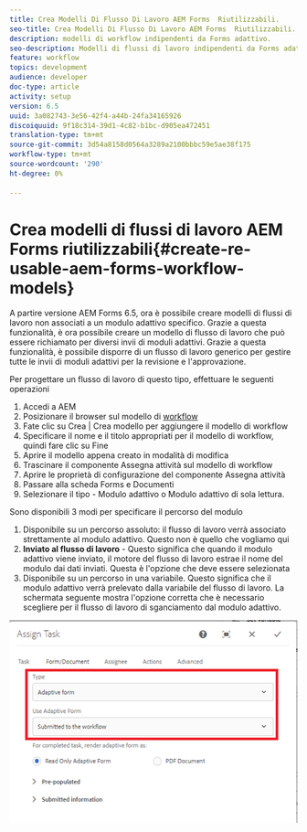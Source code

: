 ```yaml
---
title: Crea Modelli Di Flusso Di Lavoro AEM Forms  Riutilizzabili.
seo-title: Crea Modelli Di Flusso Di Lavoro AEM Forms  Riutilizzabili.
description: modelli di workflow indipendenti da Forms adattivo.
seo-description: Modelli di flussi di lavoro indipendenti da Forms adattivo.
feature: workflow
topics: development
audience: developer
doc-type: article
activity: setup
version: 6.5
uuid: 3a082743-3e56-42f4-a44b-24fa34165926
discoiquuid: 9f18c314-39d1-4c82-b1bc-d905ea472451
translation-type: tm+mt
source-git-commit: 3d54a8158d0564a3289a2100bbbc59e5ae38f175
workflow-type: tm+mt
source-wordcount: '290'
ht-degree: 0%

---
```



# Crea modelli di flussi di lavoro AEM Forms  riutilizzabili{#create-re-usable-aem-forms-workflow-models}

A partire  versione AEM Forms 6.5, ora è possibile creare modelli di flussi di lavoro non associati a un modulo adattivo specifico. Grazie a questa funzionalità, è ora possibile creare un modello di flusso di lavoro che può essere richiamato per diversi invii di moduli adattivi. Grazie a questa funzionalità, è possibile disporre di un flusso di lavoro generico per gestire tutte le invii di moduli adattivi per la revisione e l&#39;approvazione.

Per progettare un flusso di lavoro di questo tipo, effettuare le seguenti operazioni

1. Accedi a AEM
1. Posizionare il browser sul modello di [workflow](http://localhost:4502/libs/cq/workflow/admin/console/content/models.html)
1. Fate clic su Crea | Crea modello per aggiungere il modello di workflow
1. Specificare il nome e il titolo appropriati per il modello di workflow, quindi fare clic su Fine
1. Aprire il modello appena creato in modalità di modifica
1. Trascinare il componente Assegna attività sul modello di workflow
1. Aprire le proprietà di configurazione del componente Assegna attività
1. Passare alla scheda Forms e Documenti
1. Selezionare il tipo - Modulo adattivo o Modulo adattivo di sola lettura.

Sono disponibili 3 modi per specificare il percorso del modulo

1. Disponibile su un percorso assoluto: il flusso di lavoro verrà associato strettamente al modulo adattivo. Questo non è quello che vogliamo qui
1. **Inviato al flusso di lavoro** - Questo significa che quando il modulo adattivo viene inviato, il motore del flusso di lavoro estrae il nome del modulo dai dati inviati. Questa è l&#39;opzione che deve essere selezionata
1. Disponibile su un percorso in una variabile. Questo significa che il modulo adattivo verrà prelevato dalla variabile del flusso di lavoro. La schermata seguente mostra l&#39;opzione corretta che è necessario scegliere per il flusso di lavoro di sganciamento dal modulo adattivo.

![workflowmodel](assets/workflomodel.PNG)